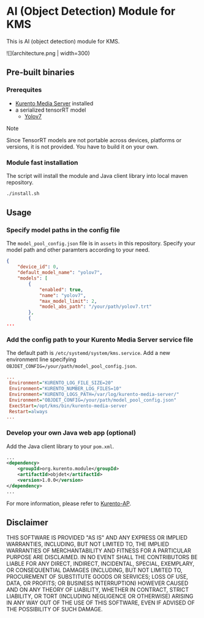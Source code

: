 # AI (Object Detection) Module for KMS

This is AI (object detection) module for KMS.

![](architecture.png | width=300)

## Pre-built binaries

### Prerequites

- [Kurento Media Server](https://github.com/BradXiao/kurento-ubuntu) installed
- a serialized tensorRT model
  - [Yolov7](https://github.com/WongKinYiu/yolov7)

> [!NOTE]
> Since TensorRT models are not portable across devices, platforms or versions, it is not provided. You have to build it on your own.


### Module fast installation
The script will install the module and Java client library into local maven repository.

```bash
./install.sh
```


## Usage
### Specify model paths in the config file

The `model_pool_config.json` file is in `assets` in this repository. Specify your model path and other paramters according to your need.
```json
{
    "device_id": 0,
    "default_model_name": "yolov7",
    "models": [
        {
            "enabled": true,
            "name": "yolov7",
            "max_model_limit": 2,
            "model_abs_path": "/your/path/yolov7.trt"
        },
        {
...
```


### Add the config path to your Kurento Media Server service file

The default path is `/etc/systemd/system/kms.service`. Add a new environment line specifying `OBJDET_CONFIG=/your/path/model_pool_config.json`.

```ini
...
 Environment="KURENTO_LOG_FILE_SIZE=20"
 Environment="KURENTO_NUMBER_LOG_FILES=10"
 Environment="KURENTO_LOGS_PATH=/var/log/kurento-media-server/"
 Environment="OBJDET_CONFIG=/your/path/model_pool_config.json"
 ExecStart=/opt/kms/bin/kurento-media-server
 Restart=always
...
```

### Develop your own Java web app (optional)
Add the Java client library to your `pom.xml`.

```xml
...
<dependency>
    <groupId>org.kurento.module</groupId>
    <artifactId>objdet</artifactId>
    <version>1.0.0</version>
</dependency>
...
```

For more information, please refer to [Kurento-AP](https://github.com/BradXiao/kurento-ap).


## Disclaimer

THIS SOFTWARE IS PROVIDED "AS IS" AND ANY EXPRESS OR IMPLIED WARRANTIES, INCLUDING, BUT NOT LIMITED TO, THE IMPLIED WARRANTIES OF MERCHANTABILITY AND FITNESS FOR A PARTICULAR PURPOSE ARE DISCLAIMED. IN NO EVENT SHALL THE CONTRIBUTORS BE LIABLE FOR ANY DIRECT, INDIRECT, INCIDENTAL, SPECIAL, EXEMPLARY, OR CONSEQUENTIAL DAMAGES (INCLUDING, BUT NOT LIMITED TO, PROCUREMENT OF SUBSTITUTE GOODS OR SERVICES; LOSS OF USE, DATA, OR PROFITS; OR BUSINESS INTERRUPTION) HOWEVER CAUSED AND ON ANY THEORY OF LIABILITY, WHETHER IN CONTRACT, STRICT LIABILITY, OR TORT (INCLUDING NEGLIGENCE OR OTHERWISE) ARISING IN ANY WAY OUT OF THE USE OF THIS SOFTWARE, EVEN IF ADVISED OF THE POSSIBILITY OF SUCH DAMAGE.

